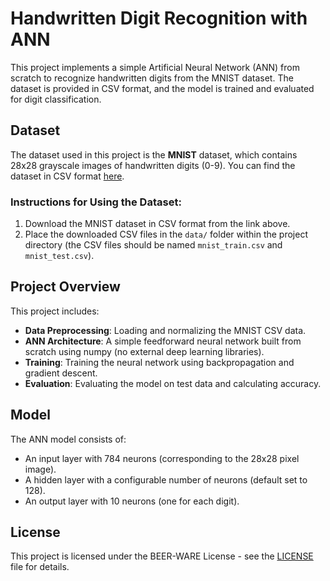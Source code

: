 # Handwritten Digit Recognition with ANN

This project implements a simple Artificial Neural Network (ANN) from scratch to recognize handwritten digits from the MNIST dataset. The dataset is provided in CSV format, and the model is trained and evaluated for digit classification.

## Dataset

The dataset used in this project is the **MNIST** dataset, which contains 28x28 grayscale images of handwritten digits (0-9). You can find the dataset in CSV format [here](https://pjreddie.com/projects/mnist-in-csv/).

### Instructions for Using the Dataset:
1. Download the MNIST dataset in CSV format from the link above.
2. Place the downloaded CSV files in the `data/` folder within the project directory (the CSV files should be named `mnist_train.csv` and `mnist_test.csv`).

## Project Overview

This project includes:
- **Data Preprocessing**: Loading and normalizing the MNIST CSV data.
- **ANN Architecture**: A simple feedforward neural network built from scratch using numpy (no external deep learning libraries).
- **Training**: Training the neural network using backpropagation and gradient descent.
- **Evaluation**: Evaluating the model on test data and calculating accuracy.

## Model

The ANN model consists of:
- An input layer with 784 neurons (corresponding to the 28x28 pixel image).
- A hidden layer with a configurable number of neurons (default set to 128).
- An output layer with 10 neurons (one for each digit).

## License

This project is licensed under the BEER-WARE License - see the [LICENSE](LICENSE) file for details.
